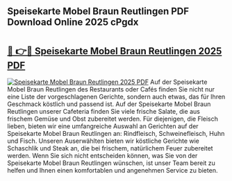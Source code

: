 ## Speisekarte Mobel Braun Reutlingen PDF Download Online 2025 cPgdx

# <h2><a href="http://gc6d19.nevu.top/?p=Speisekarte+Mobel+Braun+Reutlingen">🔗 👉🔴 Speisekarte Mobel Braun Reutlingen 2025 PDF</a></h2>

[![Speisekarte Mobel Braun Reutlingen 2025 PDF](https://i.imgur.com/dBaPXMq.png)](http://gc6d19.nevu.top/?p=Speisekarte+Mobel+Braun+Reutlingen)
Auf der Speisekarte Mobel Braun Reutlingen des Restaurants oder Cafés finden Sie nicht nur eine Liste der vorgeschlagenen Gerichte, sondern auch etwas, das für Ihren Geschmack köstlich und passend ist. Auf der Speisekarte Mobel Braun Reutlingen unserer Cafeteria finden Sie viele frische Salate, die aus frischem Gemüse und Obst zubereitet werden. Für diejenigen, die Fleisch lieben, bieten wir eine umfangreiche Auswahl an Gerichten auf der Speisekarte Mobel Braun Reutlingen an: Rindfleisch, Schweinefleisch, Huhn und Fisch. Unseren Auserwählten bieten wir köstliche Gerichte wie Schaschlik und Steak an, die bei frischem, natürlichem Feuer zubereitet werden. Wenn Sie sich nicht entscheiden können, was Sie von der Speisekarte Mobel Braun Reutlingen wünschen, ist unser Team bereit zu helfen und Ihnen einen komfortablen und angenehmen Service zu bieten.
